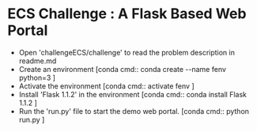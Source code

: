 # ECS Challenge : A Flask Based Web Portal
- Open 'challengeECS/challenge' to read the problem description in readme.md
- Create an environment [conda cmd:: conda create --name fenv python=3 ]
- Activate the environment [conda cmd:: activate fenv ]
- Install 'Flask 1.1.2' in the environment [conda cmd:: conda install Flask 1.1.2 ]
-  Run the 'run.py' file to start the demo web portal. [conda cmd:: python run.py ]
